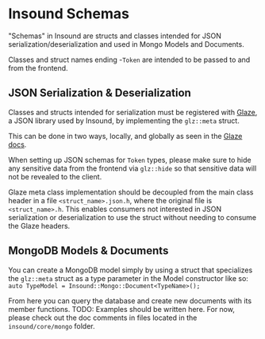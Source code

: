 # Insound Schemas

"Schemas" in Insound are structs and classes intended for JSON
serialization/deserialization and used in Mongo Models and Documents.

Classes and struct names ending -`Token` are intended to be passed to and from
the frontend.

## JSON Serialization & Deserialization
Classes and structs intended for serialization must be registered with
[Glaze](https://github.com/stephenberry/glaze), a JSON library used by Insound,
by implementing the `glz::meta` struct.

This can be done in two ways, locally, and globally as seen in the
[Glaze docs](https://github.com/stephenberry/glaze#struct-registration-macros).

When setting up JSON schemas for `Token` types, please make sure to hide any
sensitive data from the frontend via `glz::hide` so that sensitive data will
not be revealed to the client.

Glaze meta class implementation should be decoupled from the
main class header in a file `<struct_name>.json.h`, where the original file is
`<struct_name>.h`. This enables consumers not interested in JSON serialization
or deserialization to use the struct without needing to consume the Glaze
headers.

## MongoDB Models & Documents
You can create a MongoDB model simply by using a struct that specializes the
`glz::meta` struct as a type parameter in the Model constructor like so:
`auto TypeModel = Insound::Mongo::Document<TypeName>();`

From here you can query the database and create new documents with its member
functions. TODO: Examples should be written here. For now, please check out
the doc comments in files located in the `insound/core/mongo` folder.
